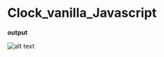 # Clock_vanilla_Javascript

<b>output</b>

![alt text](https://github.com/[username]/[reponame]/blob/[branch]/image.jpg?raw=true)
